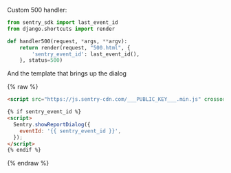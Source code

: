 Custom 500 handler:

```python
from sentry_sdk import last_event_id
from django.shortcuts import render

def handler500(request, *args, **argv):
    return render(request, "500.html", {
        'sentry_event_id': last_event_id(),
    }, status=500)
```

And the template that brings up the dialog

{% raw %}
```html
<script src="https://js.sentry-cdn.com/___PUBLIC_KEY___.min.js" crossorigin="anonymous"></script>

{% if sentry_event_id %}
<script>
  Sentry.showReportDialog({
    eventId: '{{ sentry_event_id }}',
  });
</script>
{% endif %}
```
{% endraw %}
